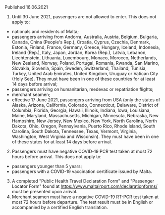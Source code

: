 Published 16.06.2021
1. Until 30 June 2021, passengers are not allowed to enter.
This does not apply to:
- nationals and residents of Malta;
- passengers arriving from Andorra, Australia, Austria, Belgium, Bulgaria, Canada, China (People's Rep.), Croatia, Cyprus, Czechia, Denmark, Estonia, Finland, France, Germany, Greece, Hungary, Iceland, Indonesia, Ireland (Rep.), Italy, Japan, Jordan, Korea (Rep.), Latvia, Lebanon, Liechtenstein, Lithuania, Luxembourg, Monaco, Morocco, Netherlands, New Zealand, Norway, Poland, Portugal, Romania, Rwanda, San Marino, Slovakia, Slovenia, Spain, Sweden, Switzerland, Thailand, Tunisia, Turkey, United Arab Emirates, United Kingdom, Uruguay or Vatican City (Holy See). They must have been in one of these countries for at least 14 days before arrival;
- passengers arriving on humanitarian, medevac or repatriation flights;
- merchant seamen;
- effective 17 June 2021, passengers arriving from USA (only the states of Alaska, Arizona, California, Colorado, Connecticut, Delaware, District of Columbia, Florida, Georgia, Hawaii, Illinois, Indiana, Iowa, Louisiana, Maine, Maryland, Massachusetts, Michigan, Minnesota, Nebraska, New Hampshire, New Jersey, New Mexico, New York, North Carolina, North Dakota, Ohio, Oregon, Pennsylvania, Puerto Rico, Rhode Island, South Carolina, South Dakota, Tennessee, Texas, Vermont, Virginia, Washington, West Virginia and Wisconsin). They must have been in one of these states for at least 14 days before arrival.
2. Passengers must have negative COVID-19 PCR test taken at most 72 hours before arrival.
This does not apply to:
- passengers younger than 5 years;
- passengers with a COVID-19 vaccination certificate issued by Malta.
3. A completed "Public Health Travel Declaration Form" and "Passenger Locator Form" found at <a href="https://www.maltairport.com/declarationforms/">https://www.maltairport.com/declarationforms/</a> must be presented upon arrival.
4. Merchant seamen must have a negative COVID-19 RT-PCR test taken at most 72 hours before departure. The test result must be in English or accompanied by a certified English translation.

